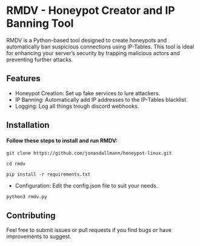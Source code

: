 
# RMDV - Honeypot Creator and IP Banning Tool

RMDV is a Python-based tool designed to create honeypots and automatically ban suspicious connections using IP-Tables. This tool is ideal for enhancing your server’s security by trapping malicious actors and preventing further attacks.

## Features
- Honeypot Creation: Set up fake services to lure attackers.
- IP Banning: Automatically add IP addresses to the IP-Tables blacklist.
- Logging: Log all things trough discord webhooks.

## Installation
#### Follow these steps to install and run RMDV:

```git clone https://github.com/jonasdallmann/honeypot-linux.git```

```cd rmdv```

```pip install -r requirements.txt```

- Configuration: Edit the config.json file to suit your needs.

```python3 rmdv.py```

## Contributing
Feel free to submit issues or pull requests if you find bugs or have improvements to suggest.



